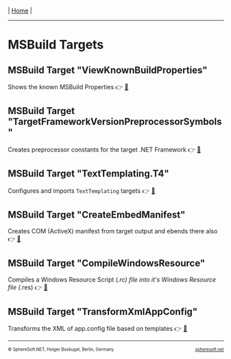 | [Home](../../README.md) |

<hr style="height: 1px" />

# MSBuild Targets



## MSBuild Target "ViewKnownBuildProperties"

Shows the known MSBuild Properties :point_right: [:page_facing_up:](NET.SphereSoft.ViewKnownBuildProperties.target.md)



## MSBuild Target "TargetFrameworkVersionPreprocessorSymbols"

Creates preprocessor constants for the target .NET Framework :point_right: [:page_facing_up:](NET.SphereSoft.TargetFrameworkVersionPreprocessorSymbols.target.md)



## MSBuild Target "TextTemplating.T4"

Configures and imports `TextTemplating` targets :point_right: [:page_facing_up:](NET.SphereSoft.TextTemplating.T4.target.md)



## MSBuild Target "CreateEmbedManifest"

Creates COM (ActiveX) manifest from target output and ebends there also :point_right: [:page_facing_up:](NET.SphereSoft.CreateEmbedManifest.target.md)



## MSBuild Target "CompileWindowsResource"

Compiles a Windows Resource Script (*.rc) file into it's Windows Resource file (*.res) :point_right: [:page_facing_up:](NET.SphereSoft.CompileWindowsResource.target.md)



## MSBuild Target "TransformXmlAppConfig"

Transforms the XML of app.config file based on templates :point_right: [:page_facing_up:](NET.SphereSoft.TransformXmlAppConfig.target.md)



<!-- FOOTER -->
<hr style="height: 1px" />
<span style="font-size: 0.7em">© SphereSoft.NET, Holger Boskugel, Berlin, Germany</span>
<a href="http://spheresoft.net" style="font-size: 0.7em; float: right">spheresoft.net</a>
